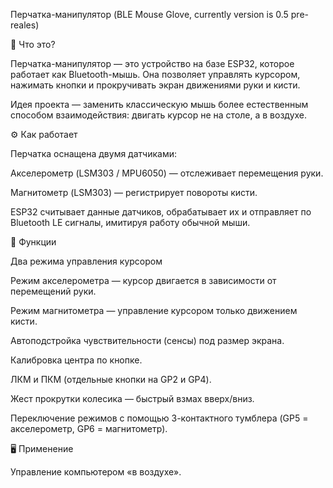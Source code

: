Перчатка-манипулятор (BLE Mouse Glove, currently version is 0.5 pre-reales)

📌 Что это?

Перчатка-манипулятор — это устройство на базе ESP32, которое работает как Bluetooth-мышь.
Она позволяет управлять курсором, нажимать кнопки и прокручивать экран движениями руки и кисти.

Идея проекта — заменить классическую мышь более естественным способом взаимодействия:
двигать курсор не на столе, а в воздухе.

⚙️ Как работает

Перчатка оснащена двумя датчиками:

Акселерометр (LSM303 / MPU6050) — отслеживает перемещения руки.

Магнитометр (LSM303) — регистрирует повороты кисти.

ESP32 считывает данные датчиков, обрабатывает их и отправляет по Bluetooth LE сигналы, имитируя работу обычной мыши.

🔧 Функции

Два режима управления курсором

Режим акселерометра — курсор двигается в зависимости от перемещений руки.

Режим магнитометра — управление курсором только движением кисти.

Автоподстройка чувствительности (сенсы) под размер экрана.

Калибровка центра по кнопке.

ЛКМ и ПКМ (отдельные кнопки на GP2 и GP4).

Жест прокрутки колесика — быстрый взмах вверх/вниз.

Переключение режимов с помощью 3-контактного тумблера (GP5 = акселерометр, GP6 = магнитометр).

🖥️ Применение

Управление компьютером «в воздухе».
